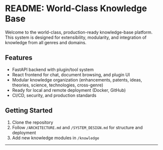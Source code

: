 # README: World-Class Knowledge Base

Welcome to the world-class, production-ready knowledge-base platform. This system is designed for extensibility, modularity, and integration of knowledge from all genres and domains.

## Features
- FastAPI backend with plugin/tool system
- React frontend for chat, document browsing, and plugin UI
- Modular knowledge organization (enhancements, patents, ideas, theories, science, technologies, cross-genre)
- Ready for local and remote deployment (Docker, GitHub)
- CI/CD, security, and production standards

## Getting Started
1. Clone the repository
2. Follow `/ARCHITECTURE.md` and `/SYSTEM_DESIGN.md` for structure and deployment
3. Add new knowledge modules in `/knowledge`

---
